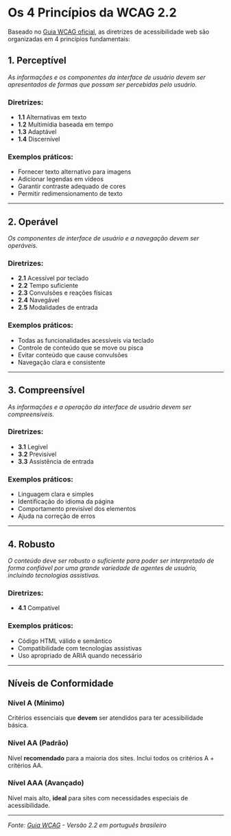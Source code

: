 # Os 4 Princípios da WCAG 2.2

Baseado no [Guia WCAG oficial](https://guia-wcag.com/), as diretrizes de acessibilidade web são organizadas em 4 princípios fundamentais:

## 1. Perceptível

_As informações e os componentes da interface de usuário devem ser apresentados de formas que possam ser percebidas pelo usuário._

### Diretrizes:

- **1.1** Alternativas em texto
- **1.2** Multimídia baseada em tempo
- **1.3** Adaptável
- **1.4** Discernível

### Exemplos práticos:

- Fornecer texto alternativo para imagens
- Adicionar legendas em vídeos
- Garantir contraste adequado de cores
- Permitir redimensionamento de texto

---

## 2. Operável

_Os componentes de interface de usuário e a navegação devem ser operáveis._

### Diretrizes:

- **2.1** Acessível por teclado
- **2.2** Tempo suficiente
- **2.3** Convulsões e reações físicas
- **2.4** Navegável
- **2.5** Modalidades de entrada

### Exemplos práticos:

- Todas as funcionalidades acessíveis via teclado
- Controle de conteúdo que se move ou pisca
- Evitar conteúdo que cause convulsões
- Navegação clara e consistente

---

## 3. Compreensível

_As informações e a operação da interface de usuário devem ser compreensíveis._

### Diretrizes:

- **3.1** Legível
- **3.2** Previsível
- **3.3** Assistência de entrada

### Exemplos práticos:

- Linguagem clara e simples
- Identificação do idioma da página
- Comportamento previsível dos elementos
- Ajuda na correção de erros

---

## 4. Robusto

_O conteúdo deve ser robusto o suficiente para poder ser interpretado de forma confiável por uma grande variedade de agentes de usuário, incluindo tecnologias assistivas._

### Diretrizes:

- **4.1** Compatível

### Exemplos práticos:

- Código HTML válido e semântico
- Compatibilidade com tecnologias assistivas
- Uso apropriado de ARIA quando necessário

---

## Níveis de Conformidade

### Nível A (Mínimo)

Critérios essenciais que **devem** ser atendidos para ter acessibilidade básica.

### Nível AA (Padrão)

Nível **recomendado** para a maioria dos sites. Inclui todos os critérios A + critérios AA.

### Nível AAA (Avançado)

Nível mais alto, **ideal** para sites com necessidades especiais de acessibilidade.

---

_Fonte: [Guia WCAG](https://guia-wcag.com/) - Versão 2.2 em português brasileiro_
